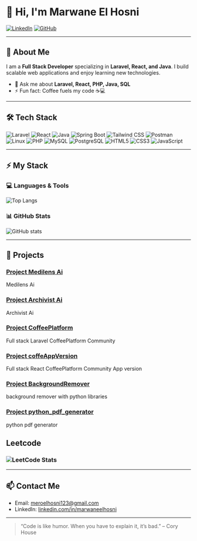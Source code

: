 # 👋 Hi, I'm Marwane El Hosni

[![LinkedIn](https://img.shields.io/badge/LinkedIn-0A66C2?style=flat-square&logo=linkedin&logoColor=white)](https://www.linkedin.com/in/marwaneelhosni/)
[![GitHub](https://img.shields.io/badge/GitHub-100000?style=flat-square&logo=github&logoColor=white)](https://github.com/theelh)

---

## 🚀 About Me
I am a **Full Stack Developer** specializing in **Laravel, React, and Java**. I build scalable web applications and enjoy learning new technologies.  

- 💬 Ask me about **Laravel, React, PHP, Java, SQL**  
- ⚡ Fun fact: Coffee fuels my code ☕💻  

---

## 🛠️ Tech Stack

![Laravel](https://img.shields.io/badge/-Laravel-FF2D20?style=flat-square&logo=laravel&logoColor=white)
![React](https://img.shields.io/badge/-React-61DAFB?style=flat-square&logo=react&logoColor=white)
![Java](https://img.shields.io/badge/-Java-007396?style=flat-square&logo=java&logoColor=white)
![Spring Boot](https://img.shields.io/badge/-SpringBoot-6DB33F?style=flat-square&logo=spring&logoColor=white)
![Tailwind CSS](https://img.shields.io/badge/-TailwindCSS-06B6D4?style=flat-square&logo=tailwind-css&logoColor=white)
![Postman](https://img.shields.io/badge/-Postman-FF6C37?style=flat-square&logo=postman&logoColor=white)
![Linux](https://img.shields.io/badge/-Linux-FCC624?style=flat-square&logo=linux&logoColor=black)
![PHP](https://img.shields.io/badge/-PHP-777BB4?style=flat-square&logo=php&logoColor=white)
![MySQL](https://img.shields.io/badge/-MySQL-4479A1?style=flat-square&logo=mysql&logoColor=white)
![PostgreSQL](https://img.shields.io/badge/-PostgreSQL-336791?style=flat-square&logo=postgresql&logoColor=white)
![HTML5](https://img.shields.io/badge/-HTML5-E34F26?style=flat-square&logo=html5&logoColor=white)
![CSS3](https://img.shields.io/badge/-CSS3-1572B6?style=flat-square&logo=css3&logoColor=white)
![JavaScript](https://img.shields.io/badge/-JavaScript-F7DF1E?style=flat-square&logo=javascript&logoColor=black)

---

## ⚡ My Stack

### 💻 Languages & Tools
![Top Langs](https://github-readme-stats.vercel.app/api/top-langs/?username=theelh&layout=compact&theme=radical)

### 📊 GitHub Stats
![GitHub stats](https://github-readme-stats.vercel.app/api?username=theelh&show_icons=true&theme=radical)

---

## 🌟 Projects

### [Project Medilens Ai](https://github.com/theelh/MediLensAI)
Medilens Ai

### [Project Archivist Ai](https://github.com/theelh/archivist-ai)
Archivist Ai

### [Project CoffeePlatform](https://github.com/theelh/CoffeePlatform)
Full stack Laravel CoffeePlatform Community

### [Project coffeAppVersion](https://github.com/theelh/coffeAppVersion)
Full stack React CoffeePlatform Community App version

### [Project BackgroundRemover](https://github.com/theelh/BackgroundRemover)
background remover with python libraries

### [Project python_pdf_generator](https://github.com/theelh/python_pdf_generator)
python pdf generator

## Leetcode
### ![LeetCode Stats](https://leetcard.jacoblin.cool/theelh?theme=dark&font=Source%20Code%20Pro&ext=heatmap)
---

## 📫 Contact Me
- Email: [meroelhosni123@gmail.com](mailto:meroelhosni123@gmail.com)
- LinkedIn: [linkedin.com/in/marwaneelhosni](https://www.linkedin.com/in/marwaneelhosni/)

---

> “Code is like humor. When you have to explain it, it’s bad.” – Cory House
